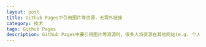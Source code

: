 ```yaml
---
layout: post
title: Github Pages中引用图片等资源，无需外链接
category: 技术
tags: Github Pages
description: Github Pages中要引用图片等资源时，很多人将资源在其他网站(e.g. 个人空间)托管，在Pages中用外链接，遇到第三方网站访问异常的时候(而且你也无法确定何时异常)，资源就无法正常访问，本文将资源放在github下，确保访问的稳定性。
---
```


